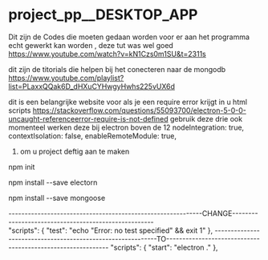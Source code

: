 # project_pp__DESKTOP_APP

Dit zijn de Codes die moeten gedaan worden voor er aan het programma echt gewerkt kan worden , deze tut was wel goed
https://www.youtube.com/watch?v=kN1Czs0m1SU&t=2311s

dit zijn de titorials die helpen bij het conecteren naar de mongodb
https://www.youtube.com/playlist?list=PLaxxQQak6D_dHXuCYHwgyHwhs225vUX6d

dit is een belangrijke website voor als je een require error krijgt in u html scripts
https://stackoverflow.com/questions/55093700/electron-5-0-0-uncaught-referenceerror-require-is-not-defined
gebruik deze drie ook momenteel werken deze bij electron boven de 12
            nodeIntegration: true,
            contextIsolation: false,
            enableRemoteModule: true,

1) om u project deftig aan te maken 

npm init

npm install --save electorn

npm install --save mongoose

------------------------------------------------------------CHANGE-----------------------------------------------------  
"scripts": {
    "test": "echo \"Error: no test specified\" && exit 1"
  },
------------------------------------------------------------TO------------------------------------------------------------
"scripts": {
    "start": "electron ."
},
